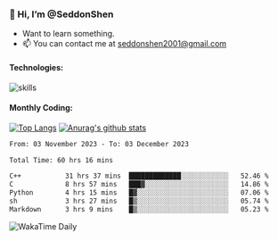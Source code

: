 ### 👋 Hi, I’m @SeddonShen
- Want to learn something.
- 📫 You can contact me at seddonshen2001@gmail.com

#### Technologies:

![skills](https://skillicons.dev/icons?i=scala,js,html,css,bootstrap,jquery,c,cpp,cloudflare,django,docker,flask,git,github,githubactions,linux,latex,mysql,nodejs,ps,php,pr,py,raspberrypi,redis,unreal,v,vscode,vue,bash)

#### Monthly Coding:
[![Top Langs](https://github-readme-stats.vercel.app/api/top-langs?username=seddonshen&show_icons=true&locale=en&layout=compact&hide=html&langs_count=8)](https://github.com/SeddonShen/)
[![Anurag's github stats](https://github-readme-stats.vercel.app/api?username=SeddonShen&count_private=true&show_icons=true)](https://github.com/anuraghazra/github-readme-stats)
<!--START_SECTION:waka-->

```txt
From: 03 November 2023 - To: 03 December 2023

Total Time: 60 hrs 16 mins

C++           31 hrs 37 mins  █████████████░░░░░░░░░░░░   52.46 %
C             8 hrs 57 mins   ███▓░░░░░░░░░░░░░░░░░░░░░   14.86 %
Python        4 hrs 15 mins   █▓░░░░░░░░░░░░░░░░░░░░░░░   07.06 %
sh            3 hrs 27 mins   █▒░░░░░░░░░░░░░░░░░░░░░░░   05.74 %
Markdown      3 hrs 9 mins    █▒░░░░░░░░░░░░░░░░░░░░░░░   05.23 %
```

<!--END_SECTION:waka-->

![WakaTime Daily](https://wakatime.com/share/@seddon2001/61a7e342-5f12-4fea-bf92-1fac161e97d6.svg)
<!---
SeddonShen/SeddonShen is a ✨ special ✨ repository because its `README.md` (this file) appears on your GitHub profile.
You can click the Preview link to take a look at your changes.
--->
